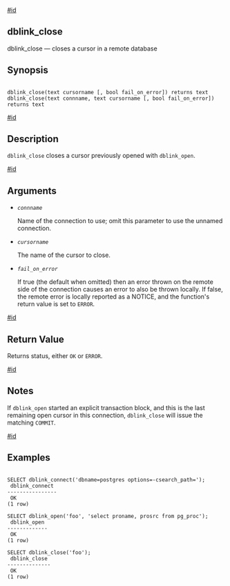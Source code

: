 [#id](#CONTRIB-DBLINK-CLOSE)

## dblink_close

dblink_close — closes a cursor in a remote database

## Synopsis

```

dblink_close(text cursorname [, bool fail_on_error]) returns text
dblink_close(text connname, text cursorname [, bool fail_on_error]) returns text
```

[#id](#id-1.11.7.22.12.5)

## Description

`dblink_close` closes a cursor previously opened with `dblink_open`.

[#id](#id-1.11.7.22.12.6)

## Arguments

- _`connname`_

  Name of the connection to use; omit this parameter to use the unnamed connection.

- _`cursorname`_

  The name of the cursor to close.

- _`fail_on_error`_

  If true (the default when omitted) then an error thrown on the remote side of the connection causes an error to also be thrown locally. If false, the remote error is locally reported as a NOTICE, and the function's return value is set to `ERROR`.

[#id](#id-1.11.7.22.12.7)

## Return Value

Returns status, either `OK` or `ERROR`.

[#id](#id-1.11.7.22.12.8)

## Notes

If `dblink_open` started an explicit transaction block, and this is the last remaining open cursor in this connection, `dblink_close` will issue the matching `COMMIT`.

[#id](#id-1.11.7.22.12.9)

## Examples

```

SELECT dblink_connect('dbname=postgres options=-csearch_path=');
 dblink_connect
----------------
 OK
(1 row)

SELECT dblink_open('foo', 'select proname, prosrc from pg_proc');
 dblink_open
-------------
 OK
(1 row)

SELECT dblink_close('foo');
 dblink_close
--------------
 OK
(1 row)
```
